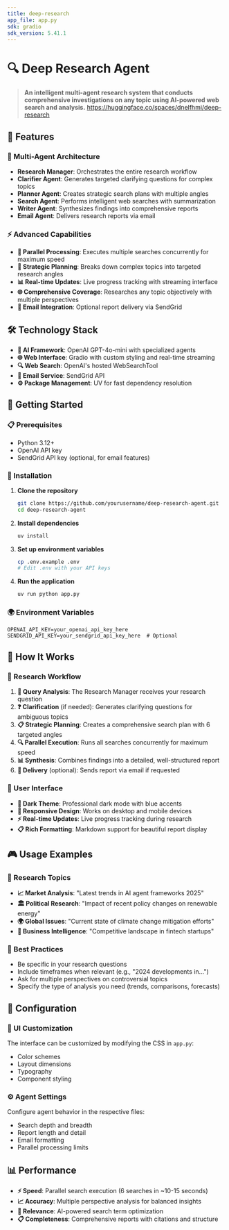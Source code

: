 ```yaml
---
title: deep-research
app_file: app.py
sdk: gradio
sdk_version: 5.41.1
---
```


# 🔍 Deep Research Agent

> **An intelligent multi-agent research system that conducts comprehensive investigations on any topic using AI-powered web search and analysis.**
https://huggingface.co/spaces/dnelfhmi/deep-research

## 🌟 Features

### 🤖 Multi-Agent Architecture
- **Research Manager**: Orchestrates the entire research workflow
- **Clarifier Agent**: Generates targeted clarifying questions for complex topics
- **Planner Agent**: Creates strategic search plans with multiple angles
- **Search Agent**: Performs intelligent web searches with summarization
- **Writer Agent**: Synthesizes findings into comprehensive reports
- **Email Agent**: Delivers research reports via email

### ⚡ Advanced Capabilities
- **🚀 Parallel Processing**: Executes multiple searches concurrently for maximum speed
- **🎯 Strategic Planning**: Breaks down complex topics into targeted research angles
- **📊 Real-time Updates**: Live progress tracking with streaming interface
- **🌐 Comprehensive Coverage**: Researches any topic objectively with multiple perspectives
- **📧 Email Integration**: Optional report delivery via SendGrid

## 🛠️ Technology Stack

- **🤖 AI Framework**: OpenAI GPT-4o-mini with specialized agents
- **🌐 Web Interface**: Gradio with custom styling and real-time streaming
- **🔍 Web Search**: OpenAI's hosted WebSearchTool
- **📧 Email Service**: SendGrid API
- **⚙️ Package Management**: UV for fast dependency resolution

## 🚀 Getting Started

### 📋 Prerequisites

- Python 3.12+
- OpenAI API key
- SendGrid API key (optional, for email features)

### 🔧 Installation

1. **Clone the repository**
   ```bash
   git clone https://github.com/yourusername/deep-research-agent.git
   cd deep-research-agent
   ```

2. **Install dependencies**
   ```bash
   uv install
   ```

3. **Set up environment variables**
   ```bash
   cp .env.example .env
   # Edit .env with your API keys
   ```

4. **Run the application**
   ```bash
   uv run python app.py
   ```

### 🌍 Environment Variables

```env
OPENAI_API_KEY=your_openai_api_key_here
SENDGRID_API_KEY=your_sendgrid_api_key_here  # Optional
```

## 🎯 How It Works

### 🔄 Research Workflow

1. **📝 Query Analysis**: The Research Manager receives your research question
2. **❓ Clarification** (if needed): Generates clarifying questions for ambiguous topics
3. **📋 Strategic Planning**: Creates a comprehensive search plan with 6 targeted angles
4. **🔍 Parallel Execution**: Runs all searches concurrently for maximum speed
5. **📊 Synthesis**: Combines findings into a detailed, well-structured report
6. **📧 Delivery** (optional): Sends report via email if requested

### 🎨 User Interface

- **🌙 Dark Theme**: Professional dark mode with blue accents
- **📱 Responsive Design**: Works on desktop and mobile devices
- **⚡ Real-time Updates**: Live progress tracking during research
- **📋 Rich Formatting**: Markdown support for beautiful report display

## 🎮 Usage Examples

### 🔬 Research Topics
- **📈 Market Analysis**: "Latest trends in AI agent frameworks 2025"
- **🏛️ Political Research**: "Impact of recent policy changes on renewable energy"
- **🌍 Global Issues**: "Current state of climate change mitigation efforts"
- **💼 Business Intelligence**: "Competitive landscape in fintech startups"

### 🎯 Best Practices
- Be specific in your research questions
- Include timeframes when relevant (e.g., "2024 developments in...")
- Ask for multiple perspectives on controversial topics
- Specify the type of analysis you need (trends, comparisons, forecasts)

## 🔧 Configuration

### 🎨 UI Customization
The interface can be customized by modifying the CSS in `app.py`:
- Color schemes
- Layout dimensions
- Typography
- Component styling

### ⚙️ Agent Settings
Configure agent behavior in the respective files:
- Search depth and breadth
- Report length and detail
- Email formatting
- Parallel processing limits

## 📊 Performance

- **⚡ Speed**: Parallel search execution (6 searches in ~10-15 seconds)
- **📈 Accuracy**: Multiple perspective analysis for balanced insights
- **🎯 Relevance**: AI-powered search term optimization
- **📋 Completeness**: Comprehensive reports with citations and structure



